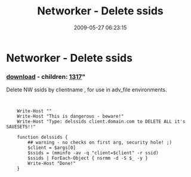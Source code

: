 ﻿---
pid:            1131
parent:         0
children:       1317
poster:         James Pratt
title:          Networker - Delete ssids
date:           2009-05-27 06:23:15
format:         posh
---

# Networker - Delete ssids

### [download](1131.ps1) - children: [1317](1317.md)"

Delete NW ssids by clientname , for use in adv_file environments.


```posh


	Write-Host ""
	Write-Host "This is dangerous - beware!"
	Write-Host "Type: delssids client.domain.com to DELETE ALL it's SAVESETS!!"

	function delssids {
		## warning - no checks on first arg, security hole! ;)
		$client = $args[0]
		$ssids = (mminfo -av -q "client=$client" -r ssid)
		$ssids | ForEach-Object { nsrmm -d -S $_ -y }
		Write-Host "Done!"
	}

```
